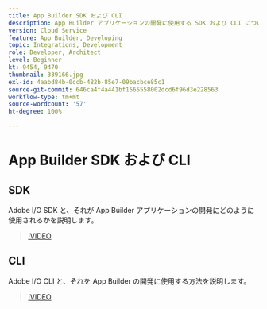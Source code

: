 ```yaml
---
title: App Builder SDK および CLI
description: App Builder アプリケーションの開発に使用する SDK および CLI について説明します。
version: Cloud Service
feature: App Builder, Developing
topic: Integrations, Development
role: Developer, Architect
level: Beginner
kt: 9454, 9470
thumbnail: 339166.jpg
exl-id: 4aabd84b-0ccb-482b-85e7-09bacbce85c1
source-git-commit: 646ca4f4a441bf1565558002dcd6f96d3e228563
workflow-type: tm+mt
source-wordcount: '57'
ht-degree: 100%

---
```


# App Builder SDK および CLI

## SDK

Adobe I/O SDK と、それが App Builder アプリケーションの開発にどのように使用されるかを説明します。

>[!VIDEO](https://video.tv.adobe.com/v/339166/?quality=12&learn=on)

## CLI

Adobe I/O CLI と、それを App Builder の開発に使用する方法を説明します。

>[!VIDEO](https://video.tv.adobe.com/v/339167/?quality=12&learn=on)
